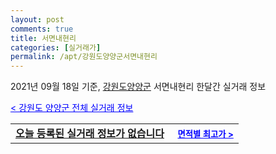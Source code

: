 ```yaml
---
layout: post
comments: true
title: 서면내현리
categories: [실거래가]
permalink: /apt/강원도양양군서면내현리
---
```


2021년 09월 18일 기준, <a href="/apt/강원도양양군">강원도양양군</a> 서면내현리 한달간 실거래 정보

<a style="color: blue;" href="/apt/강원도양양군">< 강원도 양양군 전체 실거래 정보</a>
<!---- start ---->
<table>
  <tr>
    <td colspan="4" style="font-weight: bold;"><a href="/apt/강원도양양군서면내현리{name_without_space}">오늘 등록된 실거래 정보가 없습니다</a> &nbsp;&nbsp;&nbsp; <a style="color: blue; font-size: smaller;" href="/apt/강원도양양군서면내현리{name_without_space}">면적별 최고가 ></a></td>
  </tr>
    
</table>
<!---- end ---->
    